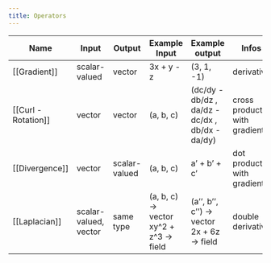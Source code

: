 ```yaml
---
title: Operators
---
```


|Name|Input|Output|Example Input|Example output|Infos|
|---|---|---|---|---|---|
|[[Gradient]]|scalar-valued|vector|3x + y - z|(3, 1, -1)|derivative|
|[[Curl - Rotation]]|vector|vector|(a, b, c)|(dc/dy - db/dz , da/dz - dc/dx , db/dx - da/dy)|cross product with gradient|
|[[Divergence]]|vector|scalar-valued|(a, b, c)|a’ + b’ + c’|dot product with gradient|
|[[Laplacian]]|scalar-valued, vector|same type|(a, b, c) → vector  <br>xy^2 + z^3 → field|(a’’, b’’, c’’) → vector  <br>2x + 6z → field|double derivative|